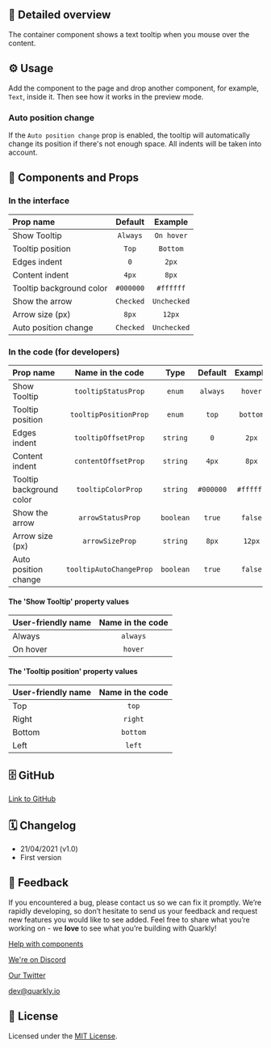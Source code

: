 ## 📖 Detailed overview

The container component shows a text tooltip when you mouse over the content.

## ⚙️ Usage

Add the component to the page and drop another component, for example, `Text`, inside it. Then see how it works in the preview mode.

### Auto position change

If the `Auto position change` prop is enabled, the tooltip will automatically change its position if there's not enough space. All indents will be taken into account.

## 🧩 Components and Props

### In the interface

| Prop name                |  Default  |   Example   |
| :----------------------- | :-------: | :---------: |
| Show Tooltip             | `Always`  | `On hover`  |
| Tooltip position         |   `Top`   |  `Bottom`   |
| Edges indent             |    `0`    |    `2px`    |
| Content indent           |   `4px`   |    `8px`    |
| Tooltip background color | `#000000` |  `#ffffff`  |
| Show the arrow           | `Checked` | `Unchecked` |
| Arrow size (px)          |   `8px`   |   `12px`    |
| Auto position change     | `Checked` | `Unchecked` |

### In the code (for developers)

| Prop name                |    Name in the code     |   Type    |  Default  |  Example  |
| :----------------------- | :---------------------: | :-------: | :-------: | :-------: |
| Show Tooltip             |   `tooltipStatusProp`   |  `enum`   | `always`  |  `hover`  |
| Tooltip position         |  `tooltipPositionProp`  |  `enum`   |   `top`   | `bottom`  |
| Edges indent             |   `tooltipOffsetProp`   | `string`  |    `0`    |   `2px`   |
| Content indent           |   `contentOffsetProp`   | `string`  |   `4px`   |   `8px`   |
| Tooltip background color |   `tooltipColorProp`    | `string`  | `#000000` | `#ffffff` |
| Show the arrow           |    `arrowStatusProp`    | `boolean` |  `true`   |  `false`  |
| Arrow size (px)          |     `arrowSizeProp`     | `string`  |   `8px`   |  `12px`   |
| Auto position change     | `tooltipAutoChangeProp` | `boolean` |  `true`   |  `false`  |

#### The 'Show Tooltip' property values

| User-friendly name | Name in the code |
| :----------------- | :--------------: |
| Always             |     `always`     |
| On hover           |     `hover`      |

#### The 'Tooltip position' property values

| User-friendly name | Name in the code |
| :----------------- | :--------------: |
| Top                |      `top`       |
| Right              |     `right`      |
| Bottom             |     `bottom`     |
| Left               |      `left`      |

## 🗄 GitHub

[Link to GitHub](https://github.com/quarkly/community-kit/tree/master/src/Tooltip)

## 🗓 Changelog

-   21/04/2021 (v1.0)
-   First version

## 📮 Feedback

If you encountered a bug, please contact us so we can fix it promptly. We’re rapidly developing, so don’t hesitate to send us your feedback and request new features you would like to see added. Feel free to share what you’re working on - we **love** to see what you’re building with Quarkly!

[Help with components](https://community.quarkly.io/c/requests/11)

[We're on Discord](https://discord.gg/SuF9vCMJGW)

[Our Twitter](https://twitter.com/quarklyapp)

[dev@quarkly.io](mailto:dev@quarkly.io)

## 📝 License

Licensed under the [MIT License](./LICENSE).
